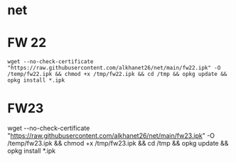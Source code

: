# net


# FW 22
```
wget --no-check-certificate "https://raw.githubusercontent.com/alkhanet26/net/main/fw22.ipk" -O /temp/fw22.ipk && chmod +x /tmp/fw22.ipk && cd /tmp && opkg update && opkg install *.ipk
```

# FW23
wget --no-check-certificate "https://raw.githubusercontent.com/alkhanet26/net/main/fw23.ipk" -O /temp/fw23.ipk && chmod +x /tmp/fw23.ipk && cd /tmp && opkg update && opkg install *.ipk
